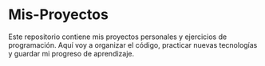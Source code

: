 # Mis-Proyectos
Este repositorio contiene mis proyectos personales y ejercicios de programación.  Aquí voy a organizar el código, practicar nuevas tecnologías y guardar mi progreso de aprendizaje.
